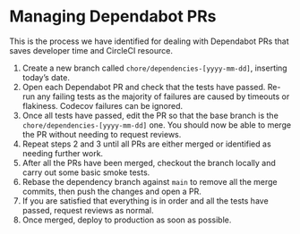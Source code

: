 # Managing Dependabot PRs

This is the process we have identified for dealing with Dependabot PRs that saves developer time and CircleCI resource.

1. Create a new branch called `chore/dependencies-[yyyy-mm-dd]`, inserting today’s date.
2. Open each Dependabot PR and check that the tests have passed. Re-run any failing tests as the majority of failures are caused by timeouts or flakiness. Codecov failures can be ignored.
3. Once all tests have passed, edit the PR so that the base branch is the `chore/dependencies-[yyyy-mm-dd]` one. You should now be able to merge the PR without needing to request reviews.
4. Repeat steps 2 and 3 until all PRs are either merged or identified as needing further work.
5. After all the PRs have been merged, checkout the branch locally and carry out some basic smoke tests.
6. Rebase the dependency branch against `main` to remove all the merge commits, then push the changes and open a PR.
7. If you are satisfied that everything is in order and all the tests have passed, request reviews as normal.
8. Once merged, deploy to production as soon as possible.

